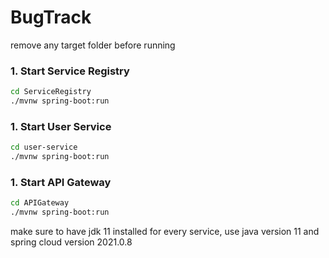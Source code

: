 # BugTrack

remove any target folder before running

### 1. Start Service Registry

```bash
cd ServiceRegistry
./mvnw spring-boot:run
```

### 1. Start User Service

```bash
cd user-service
./mvnw spring-boot:run
```

### 1. Start API Gateway

```bash
cd APIGateway
./mvnw spring-boot:run
```

make sure to have jdk 11 installed 
for every service, use java version 11 and spring cloud version 2021.0.8
